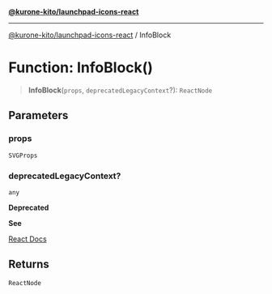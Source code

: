 [**@kurone-kito/launchpad-icons-react**](../README.md)

***

[@kurone-kito/launchpad-icons-react](../globals.md) / InfoBlock

# Function: InfoBlock()

> **InfoBlock**(`props`, `deprecatedLegacyContext`?): `ReactNode`

## Parameters

### props

`SVGProps`

### deprecatedLegacyContext?

`any`

**Deprecated**

**See**

[React Docs](https://legacy.reactjs.org/docs/legacy-context.html#referencing-context-in-lifecycle-methods)

## Returns

`ReactNode`
